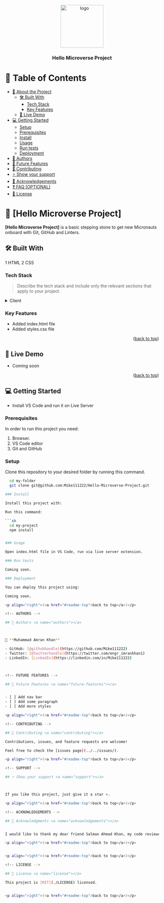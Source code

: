 <a name="readme-top"></a>

<!--
HOW TO USE:
This is an example of how you may give instructions on setting up your project locally.

Modify this file to match your project and remove sections that don't apply.

REQUIRED SECTIONS:
- Table of Contents
- About the Project
  - Built With
  - Live Demo
- Getting Started
- Authors
- Future Features
- Contributing
- Show your support
- Acknowledgements
- License

OPTIONAL SECTIONS:
- FAQ

After you're finished please remove all the comments and instructions!
-->

<div align="center">
  <!-- You are encouraged to replace this logo with your own! Otherwise you can also remove it. -->
  <img src="murple_logo.png" alt="logo" width="140"  height="auto" />
  <br/>

  <h3><b>Hello Microverse Project</b></h3>

</div>

<!-- TABLE OF CONTENTS -->

# 📗 Table of Contents

- [📖 About the Project](#about-project)
  - [🛠 Built With](#built-with)
    - [Tech Stack](#tech-stack)
    - [Key Features](#key-features)
  - [🚀 Live Demo](#live-demo)
- [💻 Getting Started](#getting-started)
  - [Setup](#setup)
  - [Prerequisites](#prerequisites)
  - [Install](#install)
  - [Usage](#usage)
  - [Run tests](#run-tests)
  - [Deployment](#deployment)
- [👥 Authors](#authors)
- [🔭 Future Features](#future-features)
- [🤝 Contributing](#contributing)
- [⭐️ Show your support](#support)
- [🙏 Acknowledgements](#acknowledgements)
- [❓ FAQ (OPTIONAL)](#faq)
- [📝 License](#license)

<!-- PROJECT DESCRIPTION -->

# 📖 [Hello Microverse Project] <a name="about-project"></a>


**[Hello Microverse Project]** is a basic stepping stone to get new Micronauts onboard with Git, GitHub and Linters.

## 🛠 Built With <a name="built-with"></a>

1 HTML
2 CSS

### Tech Stack <a name="tech-stack"></a>

> Describe the tech stack and include only the relevant sections that apply to your project.

<details>
  <summary>Client</summary>
  <ul>
    <li><a href="https://html.com/">HTML</a></li>
    <li><a href="https://www.w3.org/Style/CSS/Overview.en.html">CSS</a></li>
    
  </ul>
</details>



<!-- Features -->

### Key Features <a name="key-features"></a>

- Added index.html file
- Added styles.css file

<p align="right">(<a href="#readme-top">back to top</a>)</p>

<!-- LIVE DEMO -->

## 🚀 Live Demo <a name="live-demo"></a>

- Coming soon

<p align="right">(<a href="#readme-top">back to top</a>)</p>

<!-- GETTING STARTED -->

## 💻 Getting Started <a name="getting-started"></a>

- Install VS Code and run it on Live Server

### Prerequisites

In order to run this project you need:

1. Browser.
2. VS Code editor
3. Git and GitHub

<!--
Example command:

```sh
 gem install rails
```
 -->

### Setup

Clone this repository to your desired folder by running this command.



```sh
  cd my-folder
  git clone git@github.com:Mike111222/Hello-Microverse-Project.git

### Install

Install this project with:

Run this command:

```sh
  cd my-project
  npm install


### Usage

Open index.html file in VS Code, run via live server extension.

### Run tests

Coming soon.

### Deployment

You can deploy this project using:

Coming soon.

<p align="right">(<a href="#readme-top">back to top</a>)</p>

<!-- AUTHORS -->

## 👥 Authors <a name="authors"></a>



👤 **Muhammad Amran Khan**

- GitHub: [@githubhandle](https://github.com/Mike111222)
- Twitter: [@twitterhandle](https://twitter.com/engr_imrankhan1)
- LinkedIn: [LinkedIn](https://linkedin.com/in/Mike111222)



<!-- FUTURE FEATURES -->

## 🔭 Future Features <a name="future-features"></a>


- [ ] Add nav bar
- [ ] Add some paragraph
- [ ] Add more styles

<p align="right">(<a href="#readme-top">back to top</a>)</p>

<!-- CONTRIBUTING -->

## 🤝 Contributing <a name="contributing"></a>

Contributions, issues, and feature requests are welcome!

Feel free to check the [issues page](../../issues/).

<p align="right">(<a href="#readme-top">back to top</a>)</p>

<!-- SUPPORT -->

## ⭐️ Show your support <a name="support"></a>



If you like this project, just give it a star ⭐️.

<p align="right">(<a href="#readme-top">back to top</a>)</p>

<!-- ACKNOWLEDGEMENTS -->

## 🙏 Acknowledgments <a name="acknowledgements"></a>


I would like to thank my dear friend Salman Ahmad Khan, my code reviewers and Microverse.

<p align="right">(<a href="#readme-top">back to top</a>)</p>


<p align="right">(<a href="#readme-top">back to top</a>)</p>

<!-- LICENSE -->

## 📝 License <a name="license"></a>

This project is [MIT](./LICENSE) licensed.


<p align="right">(<a href="#readme-top">back to top</a>)</p>